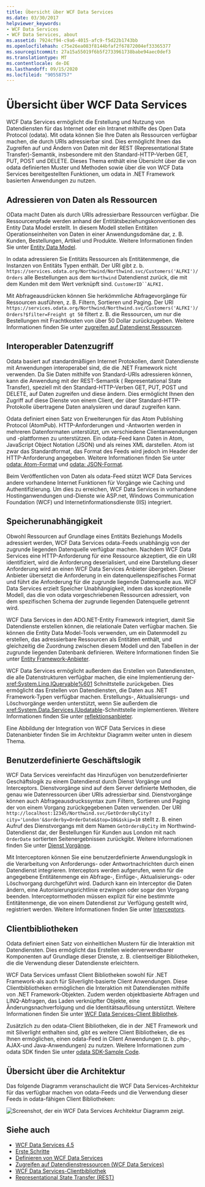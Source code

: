 ```yaml
---
title: Übersicht über WCF Data Services
ms.date: 03/30/2017
helpviewer_keywords:
- WCF Data Services
- WCF Data Services, about
ms.assetid: 7924cf94-c9a6-4015-afc9-f5d22b1743bb
ms.openlocfilehash: c75e26ea083f8144bfaf2f67872004ef33365377
ms.sourcegitcommit: 27a15a55019f6b5f2733961738babe94aec0def3
ms.translationtype: MT
ms.contentlocale: de-DE
ms.lasthandoff: 09/15/2020
ms.locfileid: "90558757"
---
```

# <a name="wcf-data-services-overview"></a>Übersicht über WCF Data Services
WCF Data Services ermöglicht die Erstellung und Nutzung von Datendiensten für das Internet oder ein Intranet mithilfe des Open Data Protocol (odata). Mit odata können Sie Ihre Daten als Ressourcen verfügbar machen, die durch URIs adressierbar sind. Dies ermöglicht Ihnen das Zugreifen auf und Ändern von Daten mit der REST (Representational State Transfer)-Semantik, insbesondere mit den Standard-HTTP-Verben GET, PUT, POST und DELETE. Dieses Thema enthält eine Übersicht über die von odata definierten Muster und Methoden sowie über die von WCF Data Services bereitgestellten Funktionen, um odata in .NET Framework basierten Anwendungen zu nutzen.  
  
## <a name="address-data-as-resources"></a>Adressieren von Daten als Ressourcen  
 OData macht Daten als durch URIs adressierbare Ressourcen verfügbar. Die Ressourcenpfade werden anhand der Entitätsbeziehungskonventionen des Entity Data Model erstellt. In diesem Modell stellen Entitäten Operationseinheiten von Daten in einer Anwendungsdomäne dar, z. B. Kunden, Bestellungen, Artikel und Produkte. Weitere Informationen finden Sie unter [Entity Data Model](../adonet/entity-data-model.md).  
  
 In odata adressieren Sie Entitäts Ressourcen als Entitätenmenge, die Instanzen von Entitäts Typen enthält. Der URI gibt z. b. `https://services.odata.org/Northwind/Northwind.svc/Customers('ALFKI')/Orders` alle Bestellungen aus dem `Northwind` Datendienst zurück, die mit dem Kunden mit dem Wert verknüpft sind. `CustomerID``ALFKI.`  
  
 Mit Abfrageausdrücken können Sie herkömmliche Abfragevorgänge für Ressourcen ausführen, z. B. Filtern, Sortieren und Paging. Der URI `https://services.odata.org/Northwind/Northwind.svc/Customers('ALFKI')/Orders?$filter=Freight gt 50` filtert z. B. die Ressourcen, um nur die Bestellungen mit Frachtkosten von über 50 Dollar zurückzugeben. Weitere Informationen finden Sie unter [zugreifen auf Datendienst Ressourcen](accessing-data-service-resources-wcf-data-services.md).  
  
## <a name="interoperable-data-access"></a>Interoperabler Datenzugriff  
 Odata basiert auf standardmäßigen Internet Protokollen, damit Datendienste mit Anwendungen interoperabel sind, die die .NET Framework nicht verwenden. Da Sie Daten mithilfe von Standard-URIs adressieren können, kann die Anwendung mit der REST-Semantik ( Representational State Transfer), speziell mit den Standard-HTTP-Verben GET, PUT, POST und DELETE, auf Daten zugreifen und diese ändern. Dies ermöglicht Ihnen den Zugriff auf diese Dienste von einem Client, der über Standard-HTTP-Protokolle übertragene Daten analysieren und darauf zugreifen kann.  
  
Odata definiert einen Satz von Erweiterungen für das Atom Publishing Protocol (AtomPub). HTTP-Anforderungen und -Antworten werden in mehreren Datenformaten unterstützt, um verschiedene Clientanwendungen und -plattformen zu unterstützen. Ein odata-Feed kann Daten in Atom, JavaScript Object Notation (JSON) und als reines XML darstellen. Atom ist zwar das Standardformat, das Format des Feeds wird jedoch im Header der HTTP-Anforderung angegeben. Weitere Informationen finden Sie unter [odata: Atom-Format](https://www.odata.org/documentation/odata-version-2-0/atom-format/) und [odata: JSON-Format](https://www.odata.org/documentation/odata-version-2-0/json-format/).  
  
 Beim Veröffentlichen von Daten als odata-Feed stützt WCF Data Services andere vorhandene Internet Funktionen für Vorgänge wie Caching und Authentifizierung. Um dies zu erreichen, WCF Data Services in vorhandene Hostinganwendungen und-Dienste wie ASP.net, Windows Communication Foundation (WCF) und Internetinformationsdienste (IIS) integriert.  
  
## <a name="storage-independence"></a>Speicherunabhängigkeit  
 Obwohl Ressourcen auf Grundlage eines Entitäts Beziehungs Modells adressiert werden, WCF Data Services odata-Feeds unabhängig von der zugrunde liegenden Datenquelle verfügbar machen. Nachdem WCF Data Services eine HTTP-Anforderung für eine Ressource akzeptiert, die ein URI identifiziert, wird die Anforderung deserialisiert, und eine Darstellung dieser Anforderung wird an einen WCF Data Services Anbieter übergeben. Dieser Anbieter übersetzt die Anforderung in ein datenquellenspezifisches Format und führt die Anforderung für die zugrunde liegende Datenquelle aus. WCF Data Services erzielt Speicher Unabhängigkeit, indem das konzeptionelle Modell, das die von odata vorgeschriebenen Ressourcen adressiert, von dem spezifischen Schema der zugrunde liegenden Datenquelle getrennt wird.  
  
 WCF Data Services in den ADO.NET-Entity Framework integriert, damit Sie Datendienste erstellen können, die relationale Daten verfügbar machen. Sie können die Entity Data Model-Tools verwenden, um ein Datenmodell zu erstellen, das adressierbare Ressourcen als Entitäten enthält, und gleichzeitig die Zuordnung zwischen diesem Modell und den Tabellen in der zugrunde liegenden Datenbank definieren. Weitere Informationen finden Sie unter [Entity Framework-Anbieter](entity-framework-provider-wcf-data-services.md).  
  
 WCF Data Services ermöglicht außerdem das Erstellen von Datendiensten, die alle Datenstrukturen verfügbar machen, die eine Implementierung der- <xref:System.Linq.IQueryable%601> Schnittstelle zurückgeben. Dies ermöglicht das Erstellen von Datendiensten, die Daten aus .NET Framework-Typen verfügbar machen. Erstellungs-, Aktualisierungs- und Löschvorgänge werden unterstützt, wenn Sie außerdem die <xref:System.Data.Services.IUpdatable>-Schnittstelle implementieren. Weitere Informationen finden Sie unter [reflektionsanbieter](reflection-provider-wcf-data-services.md).  
  
 Eine Abbildung der Integration von WCF Data Services in diese Datenanbieter finden Sie im Architektur Diagramm weiter unten in diesem Thema.  
  
## <a name="custom-business-logic"></a>Benutzerdefinierte Geschäftslogik  
 WCF Data Services vereinfacht das Hinzufügen von benutzerdefinierter Geschäftslogik zu einem Datendienst durch Dienst Vorgänge und Interceptors. Dienstvorgänge sind auf dem Server definierte Methoden, die genau wie Datenressourcen über URIs adressierbar sind. Dienstvorgänge können auch Abfrageausdruckssyntax zum Filtern, Sortieren und Paging der von einem Vorgang zurückgegebenen Daten verwenden. Der URI `http://localhost:12345/Northwind.svc/GetOrdersByCity?city='London'&$orderby=OrderDate&$top=10&$skip=10` stellt z. B. einen Aufruf des Dienstvorgangs mit dem Namen `GetOrdersByCity` im Northwind-Datendienst dar, der Bestellungen für Kunden aus London mit nach `OrderDate` sortierten Seitenergebnissen zurückgibt. Weitere Informationen finden Sie unter [Dienst Vorgänge](service-operations-wcf-data-services.md).  
  
 Mit Interceptoren können Sie eine benutzerdefinierte Anwendungslogik in die Verarbeitung von Anforderungs- oder Antwortnachrichten durch einen Datendienst integrieren. Interceptors werden aufgerufen, wenn für die angegebene Entitätenmenge ein Abfrage-, Einfüge-, Aktualisierungs- oder Löschvorgang durchgeführt wird. Dadurch kann ein Interceptor die Daten ändern, eine Autorisierungsrichtlinie erzwingen oder sogar den Vorgang beenden. Interceptormethoden müssen explizit für eine bestimmte Entitätenmenge, die von einem Datendienst zur Verfügung gestellt wird, registriert werden. Weitere Informationen finden Sie unter [Interceptors](interceptors-wcf-data-services.md).  
  
## <a name="client-libraries"></a>Clientbibliotheken  
 Odata definiert einen Satz von einheitlichen Mustern für die Interaktion mit Datendiensten. Dies ermöglicht das Erstellen wiederverwendbarer Komponenten auf Grundlage dieser Dienste, z. B. clientseitiger Bibliotheken, die die Verwendung dieser Datendienste erleichtern.  
  
 WCF Data Services umfasst Client Bibliotheken sowohl für .NET Framework-als auch für Silverlight-basierte Client Anwendungen. Diese Clientbibliotheken ermöglichen die Interaktion mit Datendiensten mithilfe von .NET Framework-Objekten. Zudem werden objektbasierte Abfragen und LINQ-Abfragen, das Laden verknüpfter Objekte, eine Änderungsnachverfolgung und die Identitätsauflösung unterstützt. Weitere Informationen finden Sie unter [WCF Data Services-Client Bibliothek](wcf-data-services-client-library.md).  
  
 Zusätzlich zu den odata-Client Bibliotheken, die in der .NET Framework und mit Silverlight enthalten sind, gibt es weitere Client Bibliotheken, die es Ihnen ermöglichen, einen odata-Feed in Client Anwendungen (z. b. php-, AJAX-und Java-Anwendungen) zu nutzen. Weitere Informationen zum odata SDK finden Sie unter [odata SDK-Sample Code](https://www.odata.org/ecosystem/#sdk).
  
## <a name="architecture-overview"></a>Übersicht über die Architektur  
 Das folgende Diagramm veranschaulicht die WCF Data Services-Architektur für das verfügbar machen von odata-Feeds und die Verwendung dieser Feeds in odata-fähigen Client Bibliotheken:  
  
 ![Screenshot, der ein WCF Data Services Architektur Diagramm zeigt.](./media/wcf-data-services-overview/windows-communication-foundation-data-services-architecture.gif)  
  
## <a name="see-also"></a>Siehe auch

- [WCF Data Services 4.5](index.md)
- [Erste Schritte](getting-started-with-wcf-data-services.md)
- [Definieren von WCF Data Services](defining-wcf-data-services.md)
- [Zugreifen auf Datendienstressourcen (WCF Data Services)](/previous-versions/dotnet/netframework-4.0/dd728283(v=vs.100))
- [WCF Data Services-Clientbibliothek](wcf-data-services-client-library.md)
- [Representational State Transfer (REST)](https://www.ics.uci.edu/~fielding/pubs/dissertation/rest_arch_style.htm)
